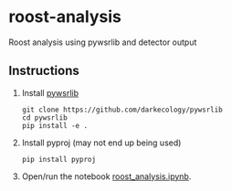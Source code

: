 # roost-analysis
Roost analysis using pywsrlib and detector output

## Instructions

1. Install [pywsrlib](https://github.com/darkecology/pywsrlib)

    ~~~
    git clone https://github.com/darkecology/pywsrlib
    cd pywsrlib
    pip install -e .
    ~~~

2. Install pyproj (may not end up being used)

    ~~~
    pip install pyproj
    ~~~

3. Open/run the notebook [roost_analysis.ipynb](roost_analysis.ipynb).

